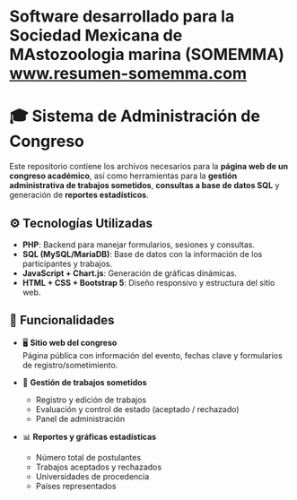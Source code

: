 # Software desarrollado para la Sociedad Mexicana de MAstozoologia marina (SOMEMMA) www.resumen-somemma.com
# 🎓 Sistema de Administración de Congreso

Este repositorio contiene los archivos necesarios para la **página web de un congreso académico**, así como herramientas para la **gestión administrativa de trabajos sometidos**, **consultas a base de datos SQL** y generación de **reportes estadísticos**.

## ⚙️ Tecnologías Utilizadas

- **PHP**: Backend para manejar formularios, sesiones y consultas.
- **SQL (MySQL/MariaDB)**: Base de datos con la información de los participantes y trabajos.
- **JavaScript + Chart.js**: Generación de gráficas dinámicas.
- **HTML + CSS + Bootstrap 5**: Diseño responsivo y estructura del sitio web.

## 📌 Funcionalidades

- 🖥️ **Sitio web del congreso**  
  Página pública con información del evento, fechas clave y formularios de registro/sometimiento.

- 📝 **Gestión de trabajos sometidos**  
  - Registro y edición de trabajos
  - Evaluación y control de estado (aceptado / rechazado)
  - Panel de administración

- 📊 **Reportes y gráficas estadísticas**  
  - Número total de postulantes
  - Trabajos aceptados y rechazados
  - Universidades de procedencia
  - Países representados
